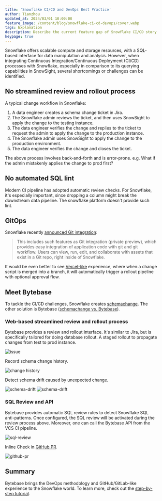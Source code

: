 ```yaml
---
title: 'Snowflake CI/CD and DevOps Best Practice'
author: Tianzhou
updated_at: 2024/03/01 10:00:00
feature_image: /content/blog/snowflake-ci-cd-devops/cover.webp
tags: Explanation
description: Describe the current feature gap of Snowflake CI/CD story and present a solution
keypage: true
---
```


Snowflake offers scalable compute and storage resources, with a SQL-based interface for data manipulation and analysis. However, when integrating Continuous Integration/Continuous Deployment (CI/CD) processes with Snowflake, especially in comparison to its querying capabilities in SnowSight, several shortcomings or challenges can be identified.

## No streamlined review and rollout process

A typical change workflow in Snowflake:

1. A data engineer creates a schema change ticket in Jira.
1. The Snowflake admin reviews the ticket, and then uses SnowSight to apply the change to the testing instance.
1. The data engineer verifies the change and replies to the ticket to request the admin to apply the change to the production instance.
1. The Snowflake admin uses SnowSight to apply the change to the production environment.
1. The data engineer verifies the change and closes the ticket.

The above process involves back-and-forth and is error-prone. e.g. What if the admin mistakenly applies the change to prod first?

## No automated SQL lint

Modern CI pipeline has adopted automatic review checks. For Snowflake, it's especially important, since dropping a column might break the downstream data pipeline. The snowflake platform doesn't provide such lint.

## GitOps

Snowflake recently [announced Git integration](https://www.snowflake.com/blog/snowflake-expands-developer-programmability-snowpark-container-services/):

> This includes such features as Git integration (private preview), which provides easy integration of application code with git and git workflow. Users can view, run, edit, and collaborate with assets that exist in a Git repo, right inside of Snowflake.

It would be even better to see [Vercel-like](https://vercel.com) experience, where when a change script is merged into a branch, it will automatically trigger a rollout pipeline with optional approval flow.

## Meet Bytebase

To tackle the CI/CD challenges, Snowflake creates [schemachange](https://github.com/Snowflake-Labs/schemachange). The other solution is Bytebase ([schemachange vs. Bytebase](https://www.bytebase.com/blog/snowflake-schema-change/)).

### Web-based streamlined review and rollout process

Bytebase provides a review and rollout interface. It's similar to Jira, but is specifically tailored for doing database rollout. A staged rollout to propagate changes from test to prod instance.

![issue](/content/blog/snowflake-ci-cd-devops/issue.webp)

Record schema change history.

![change history](/content/blog/snowflake-ci-cd-devops/change-history.webp)

Detect schema drift caused by unexpected change.

![schema-drift](/content/blog/snowflake-ci-cd-devops/schema-drift1.webp)
![schema-drift](/content/blog/snowflake-ci-cd-devops/schema-drift2.webp)

### SQL Review and API

Bytebase provides automatic SQL review rules to detect Snowflake SQL anti-patterns. Once configured, the SQL review will be activated during the review process above. Moreover, one can call the Bytebase API from the VCS CI pipeline.

![sql-review](/content/blog/snowflake-ci-cd-devops/sql-review-policy.webp)

Inline Check in [GitHub PR](https://github.com/bytebase/ci-example/pull/4/files).

![github-pr](/content/blog/snowflake-ci-cd-devops/github-pr.webp)

## Summary

Bytebase brings the DevOps methodology and GitHub/GitLab-like experience to the Snowflake world. To learn more, check out the [step-by-step tutorial](https://docs.bytebase.com/tutorials/database-change-management-with-snowflake/).
